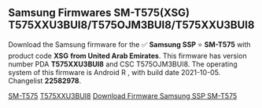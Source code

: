 <h2>Samsung Firmwares SM-T575(XSG) T575XXU3BUI8/T575OJM3BUI8/T575XXU3BUI8</h2>
Download the Samsung firmware for the ✅ <strong>Samsung SSP </strong> ⭐ <strong>SM-T575</strong> with product code <strong>XSG</strong> <strong> from United Arab Emirates</strong>. This firmware has version number PDA <strong>T575XXU3BUI8</strong> and CSC T575OJM3BUI8. The operating system of this firmware is Android R , with build date 2021-10-05. Changelist <strong>22582978</strong>.


[SM-T575](https://samfirm.shop/samsung/model/SM-T575)
[T575XXU3BUI8](https://samfirm.shop/samsung/pda/T575XXU3BUI8)
[Download Firmware Samsung SSP SM-T575](https://samfirm.shop/samsung/firmware/463486)
